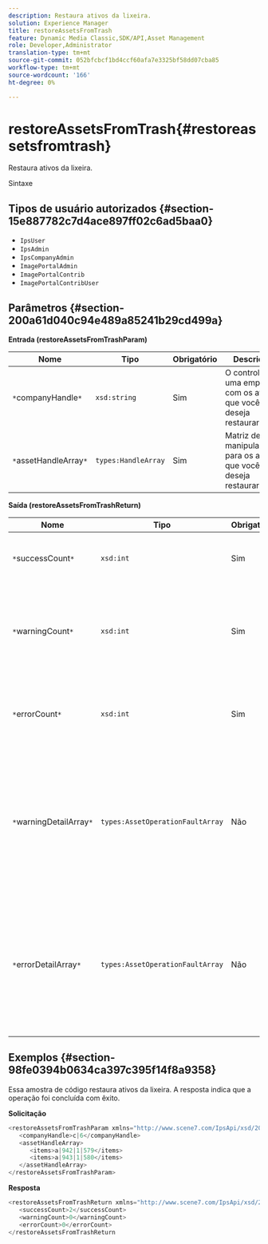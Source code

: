 ```yaml
---
description: Restaura ativos da lixeira.
solution: Experience Manager
title: restoreAssetsFromTrash
feature: Dynamic Media Classic,SDK/API,Asset Management
role: Developer,Administrator
translation-type: tm+mt
source-git-commit: 052bfcbcf1bd4ccf60afa7e3325bf58dd07cba85
workflow-type: tm+mt
source-wordcount: '166'
ht-degree: 0%

---
```



# restoreAssetsFromTrash{#restoreassetsfromtrash}

Restaura ativos da lixeira.

Sintaxe

## Tipos de usuário autorizados {#section-15e887782c7d4ace897ff02c6ad5baa0}

* `IpsUser`
* `IpsAdmin`
* `IpsCompanyAdmin`
* `ImagePortalAdmin`
* `ImagePortalContrib`
* `ImagePortalContribUser`

## Parâmetros {#section-200a61d040c94e489a85241b29cd499a}

**Entrada (restoreAssetsFromTrashParam)**

| Nome | Tipo | Obrigatório | Descrição |
|---|---|---|---|
| `*`companyHandle`*` | `xsd:string` | Sim | O controle de uma empresa com os ativos que você deseja restaurar. |
| `*`assetHandleArray`*` | `types:HandleArray` | Sim | Matriz de manipuladores para os ativos que você deseja restaurar. |

**Saída (restoreAssetsFromTrashReturn)**

| Nome | Tipo | Obrigatório | Descrição |
|---|---|---|---|
| `*`successCount`*` | `xsd:int` | Sim | Número de ativos removidos da lixeira com êxito. |
| `*`warningCount`*` | `xsd:int` | Sim | Número de avisos gerados quando a operação tentou restaurar ativos da lixeira. |
| `*`errorCount`*` | `xsd:int` | Sim | Número de erros gerados ao tentar restaurar ativos da lixeira. |
| `*`warningDetailArray`*` | `types:AssetOperationFaultArray` | Não | A matriz de detalhes associados aos ativos que geraram avisos quando a operação tentou restaurar ativos da lixeira. |
| `*`errorDetailArray`*` | `types:AssetOperationFaultArray` | Não | A matriz de detalhes associados aos ativos que geraram erros quando a operação tentou restaurar ativos da lixeira. |

## Exemplos {#section-98fe0394b0634ca397c395f14f8a9358}

Essa amostra de código restaura ativos da lixeira. A resposta indica que a operação foi concluída com êxito.

**Solicitação**

```java
<restoreAssetsFromTrashParam xmlns="http://www.scene7.com/IpsApi/xsd/2008-01-15">
   <companyHandle>c|6</companyHandle>
   <assetHandleArray>
      <items>a|942|1|579</items>
      <items>a|943|1|580</items>
   </assetHandleArray>
</restoreAssetsFromTrashParam>
```

**Resposta**

```java
<restoreAssetsFromTrashReturn xmlns="http://www.scene7.com/IpsApi/xsd/2008-01-15">
   <successCount>2</successCount>
   <warningCount>0</warningCount>
   <errorCount>0</errorCount>
</restoreAssetsFromTrashReturn
```

